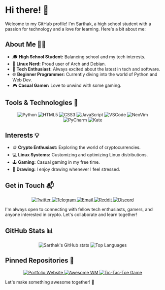 # Hi there! 👋

Welcome to my GitHub profile! I'm Sarthak, a high school student with a passion for technology and a love for learning. Here's a bit about me:

## About Me 🧑‍💻

- 🎓 **High School Student:** Balancing school and my tech interests.
- 🐧 **Linux Nerd:** Proud user of Arch and Debian. 
- 🚀 **Tech Enthusiast:** Always excited about the latest in tech and software.
- 🌐 **Beginner Programmer:** Currently diving into the world of Python and Web Dev.
- 🎮 **Casual Gamer:** Love to unwind with some gaming.

## Tools & Technologies 🔧

<p align="center">
  <img src="https://img.shields.io/badge/Python-3776AB?style=for-the-badge&logo=python&logoColor=white" alt="Python" />
  <img src="https://img.shields.io/badge/HTML5-E34F26?style=for-the-badge&logo=html5&logoColor=white" alt="HTML5" />
  <img src="https://img.shields.io/badge/CSS3-1572B6?style=for-the-badge&logo=css3&logoColor=white" alt="CSS3" />
  <img src="https://img.shields.io/badge/JavaScript-F7DF1E?style=for-the-badge&logo=javascript&logoColor=black" alt="JavaScript" />
  <img src="https://img.shields.io/badge/VSCode-0078D4?style=for-the-badge&logo=visual-studio-code&logoColor=white" alt="VSCode" />
  <img src="https://img.shields.io/badge/NeoVim-57A143?style=for-the-badge&logo=neovim&logoColor=white" alt="NeoVim" />
  <img src="https://img.shields.io/badge/PyCharm-000000?style=for-the-badge&logo=pycharm&logoColor=white" alt="PyCharm" />
  <img src="https://img.shields.io/badge/Kate-59A3DB?style=for-the-badge&logo=kate&logoColor=white" alt="Kate" />
</p>

## Interests 💡

- 🪙 **Crypto Enthusiast:** Exploring the world of cryptocurrencies.
- 💻 **Linux Systems:** Customizing and optimizing Linux distributions.
- 🕹️ **Gaming:** Casual gaming in my free time.
- 🎨 **Drawing:** I enjoy drawing whenever I feel stressed.

## Get in Touch 📬

<p align="center">
  <a href="https://x.com/SarthakTechie?t=NeRmYw5PF1R1nPlUQnuqdg&s=09" target="_blank">
    <img src="https://img.shields.io/badge/Twitter-1DA1F2?style=for-the-badge&logo=twitter&logoColor=white" alt="Twitter" />
  </a>
  <a href="http://t.me/sarthaktechie" target="_blank">
    <img src="https://img.shields.io/badge/Telegram-2CA5E0?style=for-the-badge&logo=telegram&logoColor=white" alt="Telegram" />
  </a>
  <a href="mailto:sarthaktechie@gmail.com" target="_blank">
    <img src="https://img.shields.io/badge/Email-D14836?style=for-the-badge&logo=gmail&logoColor=white" alt="Email" />
  </a>
  <a href="https://www.reddit.com/u/sarthaktechie/s/jq5elhK9WH" target="_blank">
    <img src="https://img.shields.io/badge/Reddit-FF4500?style=for-the-badge&logo=reddit&logoColor=white" alt="Reddit" />
  </a>
  <a href="http://discordapp.com/users/1235965850176061532" target="_blank">
    <img src="https://img.shields.io/badge/Discord-7289DA?style=for-the-badge&logo=discord&logoColor=white" alt="Discord" />
  </a>
</p>

I'm always open to connecting with fellow tech enthusiasts, gamers, and anyone interested in crypto. Let's collaborate and learn together!

## GitHub Stats 📊

<p align="center">
  <img src="https://github-readme-stats.vercel.app/api?username=SarthakTechie&show_icons=true&theme=tokyonight" alt="Sarthak's GitHub stats" />
  <img src="https://github-readme-stats.vercel.app/api/top-langs/?username=SarthakTechie&layout=compact&theme=tokyonight" alt="Top Languages" />
</p>

## Pinned Repositories 📌

<p align="center">
  <a href="https://github.com/SarthakTechie/SarthakTechie.github.io">
    <img src="https://github-readme-stats.vercel.app/api/pin/?username=SarthakTechie&repo=SarthakTechie.github.io&theme=tokyonight" alt="Portfolio Website" />
  </a>
  <a href="https://github.com/SarthakTechie/awesome-wm">
    <img src="https://github-readme-stats.vercel.app/api/pin/?username=SarthakTechie&repo=awesome-wm&theme=tokyonight" alt="Awesome WM" />
  </a>
  <a href="https://github.com/SarthakTechie/Tic-Tac-Toe">
    <img src="https://github-readme-stats.vercel.app/api/pin/?username=SarthakTechie&repo=Tic-Tac-Toe&theme=tokyonight" alt="Tic-Tac-Toe Game" />
  </a>
</p>

Let's make something awesome together! 🚀
